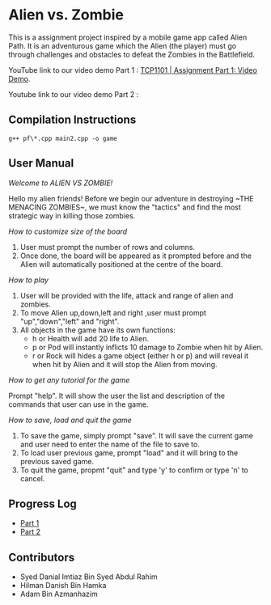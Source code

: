 # Alien vs. Zombie

This is a assignment project inspired by a mobile game app called Alien Path. It is an adventurous game which the Alien (the player)
must go through challenges and obstacles to defeat the Zombies in the Battlefield.

YouTube link to our video demo Part 1 : [TCP1101 | Assignment Part 1: Video Demo](https://youtu.be/rTWrMOoeHlA).

Youtube link to our video demo Part 2 :

## Compilation Instructions

```
g++ pf\*.cpp main2.cpp -o game
```

## User Manual
*Welcome to ALIEN VS ZOMBIE!*

Hello my alien friends! Before we begin our adventure in destroying ~THE MENACING ZOMBIES~, we must know the "tactics" and find the most strategic way in killing those zombies.

*How to customize size of the board*
1. User must prompt the number of rows and columns.
2. Once done, the board will be appeared as it prompted before and the Alien will automatically
   positioned at the centre of the board.
   
*How to play*
1. User will be provided with the life, attack and range of alien and zombies.
2. To move Alien up,down,left and right ,user must prompt "up","down","left" and "right".
3. All objects in the game have its own functions:
   - h or Health will add 20 life to Alien.
   - p or Pod will instantly inflicts 10 damage to Zombie when hit by Alien.
   - r or Rock will hides a game object (either h or p) and will reveal it when hit by Alien and it will stop the Alien from moving.
   
*How to get any tutorial for the game*

Prompt "help". It will show the user the list and description of the commands that user can use in the game.

*How to save, load and quit the game*
1. To save the game, simply prompt "save". It will save the current game and user need to enter the name of the file to save to.
2. To load user previous game, prompt "load" and it will bring to the previous saved game.
3. To quit the game, propmt "quit" and type 'y' to confirm or type 'n' to cancel.
   
## Progress Log

- [Part 1](PART1.md)
- [Part 2](PART2.md)

## Contributors

- Syed Danial Imtiaz Bin Syed Abdul Rahim
- Hilman Danish Bin Hamka
- Adam Bin Azmanhazim

